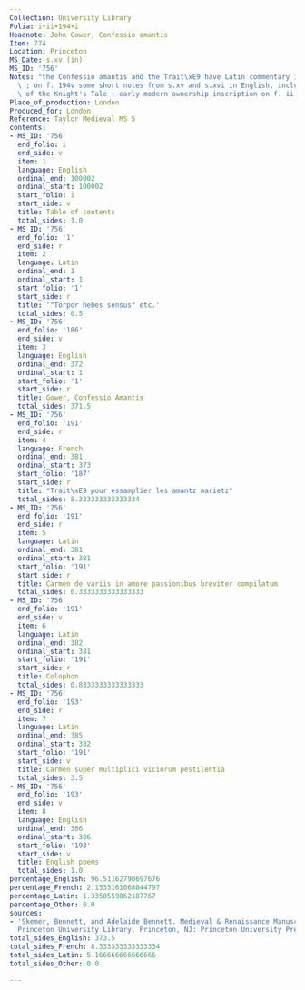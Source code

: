 ```yaml
---
Collection: University Library
Folia: i+ii+194+i
Headnote: John Gower, Confessio amantis
Item: 774
Location: Princeton
MS_Date: s.xv (in)
MS_ID: '756'
Notes: "the Confessio amantis and the Trait\xE9 have Latin commentary in the margins\
  \ ; on f. 194v some short notes from s.xv and s.xvi in English, including the beginning\
  \ of the Knight's Tale ; early modern ownership inscription on f. ii a"
Place_of_production: London
Produced_for: London
Reference: Taylor Medieval MS 5
contents:
- MS_ID: '756'
  end_folio: i
  end_side: v
  item: 1
  language: English
  ordinal_end: 100002
  ordinal_start: 100002
  start_folio: i
  start_side: v
  title: Table of contents
  total_sides: 1.0
- MS_ID: '756'
  end_folio: '1'
  end_side: r
  item: 2
  language: Latin
  ordinal_end: 1
  ordinal_start: 1
  start_folio: '1'
  start_side: r
  title: '"Torpor hebes sensus" etc.'
  total_sides: 0.5
- MS_ID: '756'
  end_folio: '186'
  end_side: v
  item: 3
  language: English
  ordinal_end: 372
  ordinal_start: 1
  start_folio: '1'
  start_side: r
  title: Gower, Confessio Amantis
  total_sides: 371.5
- MS_ID: '756'
  end_folio: '191'
  end_side: r
  item: 4
  language: French
  ordinal_end: 381
  ordinal_start: 373
  start_folio: '187'
  start_side: r
  title: "Trait\xE9 pour essamplier les amantz marietz"
  total_sides: 8.333333333333334
- MS_ID: '756'
  end_folio: '191'
  end_side: r
  item: 5
  language: Latin
  ordinal_end: 381
  ordinal_start: 381
  start_folio: '191'
  start_side: r
  title: Carmen de variis in amore passionibus breviter compilatum
  total_sides: 0.3333333333333333
- MS_ID: '756'
  end_folio: '191'
  end_side: v
  item: 6
  language: Latin
  ordinal_end: 382
  ordinal_start: 381
  start_folio: '191'
  start_side: r
  title: Colophon
  total_sides: 0.8333333333333333
- MS_ID: '756'
  end_folio: '193'
  end_side: r
  item: 7
  language: Latin
  ordinal_end: 385
  ordinal_start: 382
  start_folio: '191'
  start_side: v
  title: Carmen super multiplici viciorum pestilentia
  total_sides: 3.5
- MS_ID: '756'
  end_folio: '193'
  end_side: v
  item: 8
  language: English
  ordinal_end: 386
  ordinal_start: 386
  start_folio: '193'
  start_side: v
  title: English poems
  total_sides: 1.0
percentage_English: 96.51162790697676
percentage_French: 2.1533161068044797
percentage_Latin: 1.3350559862187767
percentage_Other: 0.0
sources:
- 'Skemer, Bennett, and Adelaide Bennett. Medieval & Renaissance Manuscripts in the
  Princeton University Library. Princeton, NJ: Princeton University Press, 2013.'
total_sides_English: 373.5
total_sides_French: 8.333333333333334
total_sides_Latin: 5.166666666666666
total_sides_Other: 0.0

---
```

